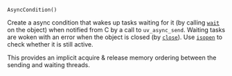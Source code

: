 ```
AsyncCondition()
```

Create a async condition that wakes up tasks waiting for it (by calling [`wait`](@ref) on the object) when notified from C by a call to `uv_async_send`. Waiting tasks are woken with an error when the object is closed (by [`close`](@ref)). Use [`isopen`](@ref) to check whether it is still active.

This provides an implicit acquire & release memory ordering between the sending and waiting threads.
